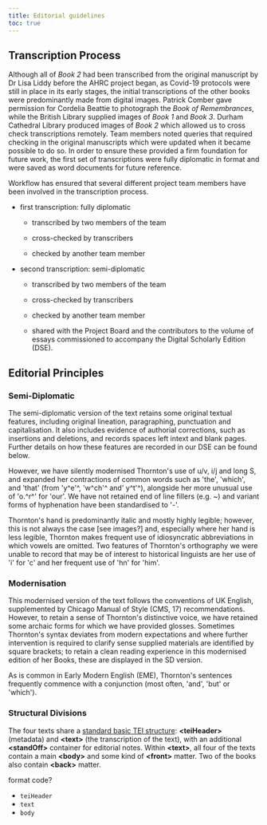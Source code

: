 ```yaml
---
title: Editorial guidelines
toc: true
---
```


## Transcription Process

Although all of _Book 2_ had been transcribed from the original
manuscript by Dr Lisa Liddy before the AHRC project began, as Covid-19
protocols were still in place in its early stages, the initial
transcriptions of the other books were predominantly made from digital
images. Patrick Comber gave permission for Cordelia Beattie to photograph the *Book of Remembrances*,
while the British Library supplied images of *Book 1* and *Book 3*.
Durham Cathedral Library produced images of *Book 2* which allowed
us to cross check transcriptions remotely. Team members noted queries
that required checking in the original manuscripts which were updated
when it became possible to do so. In order to ensure these provided a
firm foundation for future work, the first set of transcriptions were
fully diplomatic in format and were saved as word documents for future
reference.

Workflow has ensured that several different project team members have
been involved in the transcription process.

- first transcription: fully diplomatic

  - transcribed by two members of the team

  - cross-checked by transcribers

  - checked by another team member

- second transcription: semi-diplomatic

  - transcribed by two members of the team

  - cross-checked by transcribers

  - checked by another team member

  - shared with the Project Board and the contributors to the volume
    of essays commissioned to accompany the Digital Scholarly
    Edition (DSE).

## Editorial Principles

### Semi-Diplomatic

The semi-diplomatic version of the text retains some original textual
features, including original lineation, paragraphing, punctuation and
capitalisation. It also includes evidence of authorial corrections, such
as insertions and deletions, and records spaces left intext and blank
pages. Further details on how these features are recorded in our DSE can
be found below.

However, we have silently modernised Thornton's use of u/v, i/j and long
S, and expanded her contractions of common words such as 'the', 'which',
and 'that' (from 'y^e'^, 'w^ch'^ and' y^t'^), alongside her more unusual
use of 'o.^r^' for 'our'. We have not retained end of line fillers (e.g.
\~) and variant forms of hyphenation have been standardised to '-'.

Thornton's hand is predominantly italic and mostly highly legible;
however, this is not always the case \[see images?\] and, especially
where her hand is less legible, Thornton makes frequent use of
idiosyncratic abbreviations in which vowels are omitted. Two features of
Thornton's orthography we were unable to record that may be of interest
to historical linguists are her use of 'i' for 'c' and her frequent use
of 'hn' for 'him'.

### Modernisation

This modernised version of the text follows the conventions of UK
English, supplemented by Chicago Manual of Style (CMS, 17)
recommendations. However, to retain a sense of Thornton's distinctive
voice, we have retained some archaic forms for which we have provided
glosses. Sometimes Thornton's syntax deviates from modern expectations
and where further intervention is required to clarify sense supplied
materials are identified by square brackets; to retain a clean reading
experience in this modernised edition of her Books, these are displayed
in the SD version.

As is common in Early Modern English (EME), Thornton's sentences
frequently commence with a conjunction (most often, 'and', 'but' or
'which').


### Structural Divisions

The four texts share a [standard basic TEI
structure](https://tei-c.org/release/doc/tei-p5-doc/en/html/DS.html):
**\<teiHeader\>** (metadata) and **\<text\>** (the transcription of the
text), with an additional **\<standOff\>** container for editorial
notes. Within **\<text\>**, all four of the texts contain a main
**\<body\>** and some kind of **\<front\>** matter. Two of the books
also contain **\<back\>** matter.

format code?

- `teiHeader`
- `text`
- `body`

